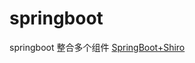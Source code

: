 # springboot
springboot 整合多个组件
[SpringBoot+Shiro](https://github.com/NewYao/springboot/tree/master/springboot-shiro)
